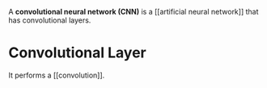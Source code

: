 A **convolutional neural network (CNN)** is a [[artificial neural network]] that has convolutional layers.

# Convolutional Layer

It performs a [[convolution]].